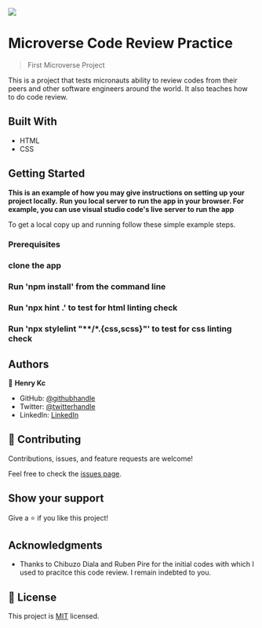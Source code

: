 ![](https://img.shields.io/badge/Microverse-blueviolet)

# Microverse Code Review Practice

> First Microverse Project

This is a project that tests micronauts ability to review codes from their peers and other software engineers around the world. It also teaches how to do code review.

## Built With

- HTML
- CSS



## Getting Started

**This is an example of how you may give instructions on setting up your project locally.**
**Run you local server to run the app in your browser. For example, you can use visual studio code's live server to run the app**


To get a local copy up and running follow these simple example steps.

### Prerequisites

### clone the app

### Run 'npm install' from the command line

### Run 'npx hint .' to test for html linting check

### Run 'npx stylelint "**/*.{css,scss}"' to test for css linting check 



## Authors

👤 **Henry Kc**

- GitHub: [@githubhandle](https://github.com/HENRYKC24)
- Twitter: [@twitterhandle](https://twitter.com/henrykc24)
- LinkedIn: [LinkedIn](https://linkedin.com/in/henry-kc)

## 🤝 Contributing

Contributions, issues, and feature requests are welcome!

Feel free to check the [issues page](https://github.com/HENRYKC24/microverse-review-practice/issues/).

## Show your support

Give a ⭐️ if you like this project!

## Acknowledgments

- Thanks to Chibuzo Diala and Ruben Pire for the initial codes with which I used to pracitce this code review. I remain indebted to you.

## 📝 License

This project is [MIT](./LICENSE) licensed.
